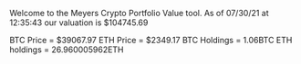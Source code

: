 Welcome to the Meyers Crypto Portfolio Value tool. 
As of 07/30/21 at 12:35:43 our valuation is $104745.69 

BTC Price = $39067.97
 ETH Price = $2349.17
BTC Holdings = 1.06BTC
 ETH holdings = 26.960005962ETH 
